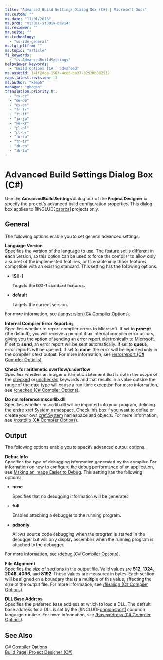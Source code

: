 ```yaml
---
title: "Advanced Build Settings Dialog Box (C#) | Microsoft Docs"
ms.custom: ""
ms.date: "11/01/2016"
ms.prod: "visual-studio-dev14"
ms.reviewer: ""
ms.suite: ""
ms.technology: 
  - "vs-ide-general"
ms.tgt_pltfrm: ""
ms.topic: "article"
f1_keywords: 
  - "cs.AdvancedBuildSettings"
helpviewer_keywords: 
  - "Build options [C#], advanced"
ms.assetid: 141f2dee-1563-4ce6-ba37-32920b082519
caps.latest.revision: 13
ms.author: "kempb"
manager: "ghogen"
translation.priority.ht: 
  - "cs-cz"
  - "de-de"
  - "es-es"
  - "fr-fr"
  - "it-it"
  - "ja-jp"
  - "ko-kr"
  - "pl-pl"
  - "pt-br"
  - "ru-ru"
  - "tr-tr"
  - "zh-cn"
  - "zh-tw"
---
```

# Advanced Build Settings Dialog Box (C#)
Use the **AdvancedBuild Settings** dialog box of the **Project Designer** to specify the project's advanced build configuration properties. This dialog box applies to [!INCLUDE[csprcs](../../data-tools/includes/csprcs_md.md)] projects only.  
  
## General  
 The following options enable you to set general advanced settings.  
  
 **Language Version**  
 Specifies the version of the language to use. The feature set is different in each version, so this option can be used to force the compiler to allow only a subset of the implemented features, or to enable only those features compatible with an existing standard. This setting has the following options:  
  
-   **ISO-1**  
  
     Targets the ISO-1 standard features.  
  
-   **default**  
  
     Targets the current version.  
  
 For more information, see [/langversion (C# Compiler Options)](/dotnet/csharp/language-reference/compiler-options/langversion-compiler-option).  
  
 **Internal Compiler Error Reporting**  
 Specifies whether to report compiler errors to Microsoft. If set to **prompt** (the default), you will receive a prompt if an internal compiler error occurs, giving you the option of sending an error report electronically to Microsoft. If set to **send**, an error report will be sent automatically. If set to **queue**, error reports will be queued. If set to **none**, the error will be reported only in the compiler's text output. For more information, see [/errorreport (C# Compiler Options)](/dotnet/csharp/language-reference/compiler-options/errorreport-compiler-option).  
  
 **Check for arithmetic overflow/underflow**  
 Specifies whether an integer arithmetic statement that is not in the scope of the [checked](/dotnet/csharp/language-reference/keywords/checked) or [unchecked](/dotnet/csharp/language-reference/keywords/unchecked) keywords and that results in a value outside the range of the data type will cause a run-time exception.For more information, see [/checked (C# Compiler Options)](/dotnet/csharp/language-reference/compiler-options/checked-compiler-option).  
  
 **Do not reference mscorlib.dll**  
 Specifies whether mscorlib.dll will be imported into your program, defining the entire <xref:System> namespace. Check this box if you want to define or create your own <xref:System> namespace and objects. For more information, see [/nostdlib (C# Compiler Options)](/dotnet/csharp/language-reference/compiler-options/nostdlib-compiler-option).  
  
## Output  
 The following options enable you to specify advanced output options.  
  
 **Debug Info**  
 Specifies the type of debugging information generated by the compiler. For information on how to configure the debug performance of an application, see [Making an Image Easier to Debug](../Topic/Making%20an%20Image%20Easier%20to%20Debug.md). This setting has the following options:  
  
-   **none**  
  
     Specifies that no debugging information will be generated  
  
-   **full**  
  
     Enables attaching a debugger to the running program.  
  
-   **pdbonly**  
  
     Allows source code debugging when the program is started in the debugger but will only display assembler when the running program is attached to the debugger.  
  
 For more information, see [/debug (C# Compiler Options)](/dotnet/csharp/language-reference/compiler-options/debug-compiler-option).  
  
 **File Alignment**  
 Specifies the size of sections in the output file. Valid values are **512**, **1024**, **2048**, **4096**, and **8192**. These values are measured in bytes. Each section will be aligned on a boundary that is a multiple of this value, affecting the size of the output file. For more information, see [/filealign (C# Compiler Options)](/dotnet/csharp/language-reference/compiler-options/filealign-compiler-option).  
  
 **DLL Base Address**  
 Specifies the preferred base address at which to load a DLL. The default base address for a DLL is set by the [!INCLUDE[dnprdnshort](../../code-quality/includes/dnprdnshort_md.md)] common language runtime. For more information, see [/baseaddress (C# Compiler Options)](/dotnet/csharp/language-reference/compiler-options/baseaddress-compiler-option).  
  
## See Also  
 [C# Compiler Options](/dotnet/csharp/language-reference/compiler-options/csharp-compiler-options)   
 [Build Page, Project Designer (C#)](../../ide/reference/build-page-project-designer-csharp.md)